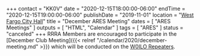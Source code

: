 +++
contact = "KK0V"
date = "2020-12-15T18:00:00-06:00"
endTime = "2020-12-15T19:00:00-06:00"
publishDate = "2019-11-01"
location = "[West Fargo City Hall](/places/west-fargo-city-hall/)"
title = "December ARES Meeting"
dates = [ "ARES Meetings" ]
outputs = [ "HTML", "Calendar" ]
tags = [ "ARES" ]
status = "canceled"
+++
RRRA Members are encouraged to participate in the 
[December Club Meeting]({{< relref "/calendar/2020/december-meeting.md" >}})
which will be conducted on the [W0ILO Repeaters](/radios/).

